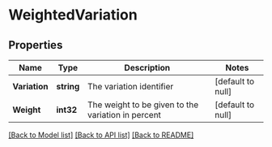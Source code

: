 # WeightedVariation

## Properties
Name | Type | Description | Notes
------------ | ------------- | ------------- | -------------
**Variation** | **string** | The variation identifier | [default to null]
**Weight** | **int32** | The weight to be given to the variation in percent | [default to null]

[[Back to Model list]](../README.md#documentation-for-models) [[Back to API list]](../README.md#documentation-for-api-endpoints) [[Back to README]](../README.md)


